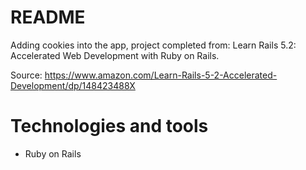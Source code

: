 # README

Adding cookies into the app, project completed from:
Learn Rails 5.2: Accelerated Web Development with Ruby on Rails.

Source: https://www.amazon.com/Learn-Rails-5-2-Accelerated-Development/dp/148423488X

# Technologies and tools

* Ruby on Rails
